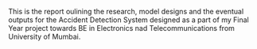 This is the report oulining the research, model designs and the eventual outputs for the Accident Detection System designed as a part of my Final Year project towards BE in Electronics nad Telecommunications from University of Mumbai.
